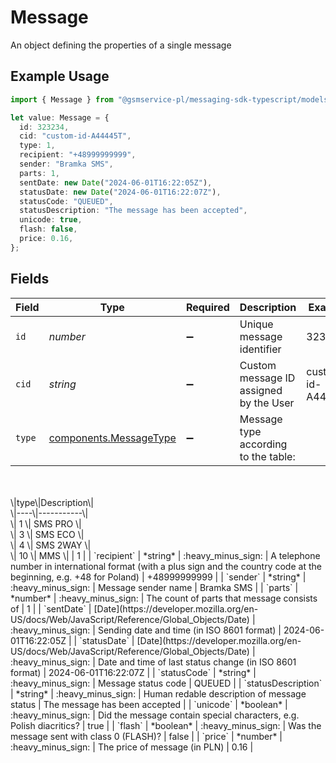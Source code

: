 # Message

An object defining the properties of a single message

## Example Usage

```typescript
import { Message } from "@gsmservice-pl/messaging-sdk-typescript/models/components";

let value: Message = {
  id: 323234,
  cid: "custom-id-A44445T",
  type: 1,
  recipient: "+48999999999",
  sender: "Bramka SMS",
  parts: 1,
  sentDate: new Date("2024-06-01T16:22:05Z"),
  statusDate: new Date("2024-06-01T16:22:07Z"),
  statusCode: "QUEUED",
  statusDescription: "The message has been accepted",
  unicode: true,
  flash: false,
  price: 0.16,
};
```

## Fields

| Field                                                                                                                                                              | Type                                                                                                                                                               | Required                                                                                                                                                           | Description                                                                                                                                                        | Example                                                                                                                                                            |
| ------------------------------------------------------------------------------------------------------------------------------------------------------------------ | ------------------------------------------------------------------------------------------------------------------------------------------------------------------ | ------------------------------------------------------------------------------------------------------------------------------------------------------------------ | ------------------------------------------------------------------------------------------------------------------------------------------------------------------ | ------------------------------------------------------------------------------------------------------------------------------------------------------------------ |
| `id`                                                                                                                                                               | *number*                                                                                                                                                           | :heavy_minus_sign:                                                                                                                                                 | Unique message identifier                                                                                                                                          | 323234                                                                                                                                                             |
| `cid`                                                                                                                                                              | *string*                                                                                                                                                           | :heavy_minus_sign:                                                                                                                                                 | Custom message ID assigned by the User                                                                                                                             | custom-id-A44445T                                                                                                                                                  |
| `type`                                                                                                                                                             | [components.MessageType](../../models/components/messagetype.md)                                                                                                   | :heavy_minus_sign:                                                                                                                                                 | Message type according to the table:<br/>    <br/>\|type\|Description\|<br/>\|----\|-----------\|<br/>\|  1 \| SMS PRO   \|<br/>\|  3 \| SMS ECO   \|<br/>\|  4 \| SMS 2WAY  \|<br/>\| 10 \| MMS       \| | 1                                                                                                                                                                  |
| `recipient`                                                                                                                                                        | *string*                                                                                                                                                           | :heavy_minus_sign:                                                                                                                                                 | A telephone number in international format (with a plus sign and the country code at the beginning, e.g. +48 for Poland)                                           | +48999999999                                                                                                                                                       |
| `sender`                                                                                                                                                           | *string*                                                                                                                                                           | :heavy_minus_sign:                                                                                                                                                 | Message sender name                                                                                                                                                | Bramka SMS                                                                                                                                                         |
| `parts`                                                                                                                                                            | *number*                                                                                                                                                           | :heavy_minus_sign:                                                                                                                                                 | The count of parts that message consists of                                                                                                                        | 1                                                                                                                                                                  |
| `sentDate`                                                                                                                                                         | [Date](https://developer.mozilla.org/en-US/docs/Web/JavaScript/Reference/Global_Objects/Date)                                                                      | :heavy_minus_sign:                                                                                                                                                 | Sending date and time (in ISO 8601 format)                                                                                                                         | 2024-06-01T16:22:05Z                                                                                                                                               |
| `statusDate`                                                                                                                                                       | [Date](https://developer.mozilla.org/en-US/docs/Web/JavaScript/Reference/Global_Objects/Date)                                                                      | :heavy_minus_sign:                                                                                                                                                 | Date and time of last status change (in ISO 8601 format)                                                                                                           | 2024-06-01T16:22:07Z                                                                                                                                               |
| `statusCode`                                                                                                                                                       | *string*                                                                                                                                                           | :heavy_minus_sign:                                                                                                                                                 | Message status code                                                                                                                                                | QUEUED                                                                                                                                                             |
| `statusDescription`                                                                                                                                                | *string*                                                                                                                                                           | :heavy_minus_sign:                                                                                                                                                 | Human redable description of message status                                                                                                                        | The message has been accepted                                                                                                                                      |
| `unicode`                                                                                                                                                          | *boolean*                                                                                                                                                          | :heavy_minus_sign:                                                                                                                                                 | Did the message contain special characters, e.g. Polish diacritics?                                                                                                | true                                                                                                                                                               |
| `flash`                                                                                                                                                            | *boolean*                                                                                                                                                          | :heavy_minus_sign:                                                                                                                                                 | Was the message sent with class 0 (FLASH)?                                                                                                                         | false                                                                                                                                                              |
| `price`                                                                                                                                                            | *number*                                                                                                                                                           | :heavy_minus_sign:                                                                                                                                                 | The price of message (in PLN)                                                                                                                                      | 0.16                                                                                                                                                               |